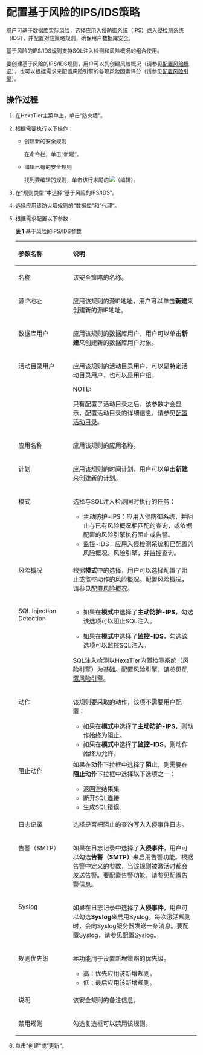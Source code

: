 # 配置基于风险的IPS/IDS策略<a name="ZH-CN_TOPIC_0111166557"></a>

用户可基于数据库实际风险，选择应用入侵防御系统（IPS）或入侵检测系统（IDS），并配置对应策略规则，确保用户数据库安全。

基于风险的IPS/IDS规则支持SQL注入检测和风险概况的组合使用。

要创建基于风险的IPS/IDS规则，用户可以先创建风险概况（请参见[配置风险概况](配置风险概况.md#ZH-CN_TOPIC_0111166352)），也可以根据需求来配置风险引擎的各项风险因素评分（请参见[配置风险引擎](配置风险引擎.md#ZH-CN_TOPIC_0111166556)）。

## 操作过程<a name="zh-cn_topic_0110574903_section14742160497"></a>

1.  在HexaTier主菜单上，单击“防火墙“。
2.  根据需要执行以下操作：
    -   创建新的安全规则

        在命令栏，单击“新建“。

    -   编辑已有的安全规则

        找到要编辑的规则，单击该行末尾的![](figures/zh-cn_image_0110574919.png)（编辑）。


3.  在“规则类型“中选择“基于风险的IPS/IDS“。
4.  选择应用该防火墙规则的“数据库“和“代理“。
5.  根据需求配置以下参数：

    **表 1**  基于风险的IPS/IDS参数

    <a name="zh-cn_topic_0110574903_tfe5989f468da4275a46ce61cdf97d4a3"></a>
    <table><thead align="left"><tr id="zh-cn_topic_0110574903_rd22ba3e866cb48548a3254e83eee3a74"><th class="cellrowborder" valign="top" width="30.080000000000002%" id="mcps1.2.3.1.1"><p id="zh-cn_topic_0110574903_ae250c113a1f649dbb8083fcee454cd37"><a name="zh-cn_topic_0110574903_ae250c113a1f649dbb8083fcee454cd37"></a><a name="zh-cn_topic_0110574903_ae250c113a1f649dbb8083fcee454cd37"></a>参数名称</p>
    </th>
    <th class="cellrowborder" valign="top" width="69.92%" id="mcps1.2.3.1.2"><p id="zh-cn_topic_0110574903_a4afe2321366b4679bda7860631457c53"><a name="zh-cn_topic_0110574903_a4afe2321366b4679bda7860631457c53"></a><a name="zh-cn_topic_0110574903_a4afe2321366b4679bda7860631457c53"></a>说明</p>
    </th>
    </tr>
    </thead>
    <tbody><tr id="zh-cn_topic_0110574903_row4187242911"><td class="cellrowborder" valign="top" width="30.080000000000002%" headers="mcps1.2.3.1.1 "><p id="zh-cn_topic_0110574903_a344592f085414dcf82b4c5c2e61882be"><a name="zh-cn_topic_0110574903_a344592f085414dcf82b4c5c2e61882be"></a><a name="zh-cn_topic_0110574903_a344592f085414dcf82b4c5c2e61882be"></a>名称</p>
    </td>
    <td class="cellrowborder" valign="top" width="69.92%" headers="mcps1.2.3.1.2 "><p id="zh-cn_topic_0110574903_a4da8b42a1ff14e9bac1ef245ce705868"><a name="zh-cn_topic_0110574903_a4da8b42a1ff14e9bac1ef245ce705868"></a><a name="zh-cn_topic_0110574903_a4da8b42a1ff14e9bac1ef245ce705868"></a>该安全策略的名称。</p>
    </td>
    </tr>
    <tr id="zh-cn_topic_0110574903_r205a61f77169419ba97ead3660259fd9"><td class="cellrowborder" valign="top" width="30.080000000000002%" headers="mcps1.2.3.1.1 "><p id="zh-cn_topic_0110574903_zh-cn_topic_0076429812_p152471522503"><a name="zh-cn_topic_0110574903_zh-cn_topic_0076429812_p152471522503"></a><a name="zh-cn_topic_0110574903_zh-cn_topic_0076429812_p152471522503"></a>源IP地址</p>
    </td>
    <td class="cellrowborder" valign="top" width="69.92%" headers="mcps1.2.3.1.2 "><p id="zh-cn_topic_0110574903_ab34e3f03a66447138d85e3691e0d3c4c"><a name="zh-cn_topic_0110574903_ab34e3f03a66447138d85e3691e0d3c4c"></a><a name="zh-cn_topic_0110574903_ab34e3f03a66447138d85e3691e0d3c4c"></a>应用该规则的源IP地址，用户可以单击<span class="uicontrol" id="zh-cn_topic_0110574903_u078b79bb45ae4c6ba363f63e2a326fd4"><a name="zh-cn_topic_0110574903_u078b79bb45ae4c6ba363f63e2a326fd4"></a><a name="zh-cn_topic_0110574903_u078b79bb45ae4c6ba363f63e2a326fd4"></a><b>新建</b></span>来创建新的源IP地址。</p>
    </td>
    </tr>
    <tr id="zh-cn_topic_0110574903_r5dd575b6956644a0bf479d96380e6d6a"><td class="cellrowborder" valign="top" width="30.080000000000002%" headers="mcps1.2.3.1.1 "><p id="zh-cn_topic_0110574903_zh-cn_topic_0076429812_p425410529501"><a name="zh-cn_topic_0110574903_zh-cn_topic_0076429812_p425410529501"></a><a name="zh-cn_topic_0110574903_zh-cn_topic_0076429812_p425410529501"></a>数据库用户</p>
    </td>
    <td class="cellrowborder" valign="top" width="69.92%" headers="mcps1.2.3.1.2 "><p id="zh-cn_topic_0110574903_a76d693ec7bf84f4cbea72b9b0b41e36b"><a name="zh-cn_topic_0110574903_a76d693ec7bf84f4cbea72b9b0b41e36b"></a><a name="zh-cn_topic_0110574903_a76d693ec7bf84f4cbea72b9b0b41e36b"></a>应用该规则的数据库用户，用户可以单击<span class="uicontrol" id="zh-cn_topic_0110574903_u9b7785a2c1c446e7940f866f7fa59467"><a name="zh-cn_topic_0110574903_u9b7785a2c1c446e7940f866f7fa59467"></a><a name="zh-cn_topic_0110574903_u9b7785a2c1c446e7940f866f7fa59467"></a><b>新建</b></span>来创建新的数据库用户对象。</p>
    </td>
    </tr>
    <tr id="zh-cn_topic_0110574903_row121151710192017"><td class="cellrowborder" valign="top" width="30.080000000000002%" headers="mcps1.2.3.1.1 "><p id="zh-cn_topic_0110574903_ad703537439ff4dbaa56a9926371309ca"><a name="zh-cn_topic_0110574903_ad703537439ff4dbaa56a9926371309ca"></a><a name="zh-cn_topic_0110574903_ad703537439ff4dbaa56a9926371309ca"></a>活动目录用户</p>
    </td>
    <td class="cellrowborder" valign="top" width="69.92%" headers="mcps1.2.3.1.2 "><p id="zh-cn_topic_0110574903_a6ef8f02512034121ad1d77535b6afa0f"><a name="zh-cn_topic_0110574903_a6ef8f02512034121ad1d77535b6afa0f"></a><a name="zh-cn_topic_0110574903_a6ef8f02512034121ad1d77535b6afa0f"></a>应用该规则的活动目录用户，可以是特定活动目录用户，也可以是用户组。</p>
    <div class="note" id="zh-cn_topic_0110574903_n402f66f692024bc69a23f88de363dac1"><a name="zh-cn_topic_0110574903_n402f66f692024bc69a23f88de363dac1"></a><a name="zh-cn_topic_0110574903_n402f66f692024bc69a23f88de363dac1"></a><span class="notetitle"> NOTE: </span><div class="notebody"><p id="zh-cn_topic_0110574903_zh-cn_topic_0076429722_p5717533161"><a name="zh-cn_topic_0110574903_zh-cn_topic_0076429722_p5717533161"></a><a name="zh-cn_topic_0110574903_zh-cn_topic_0076429722_p5717533161"></a>只有配置了活动目录之后，该参数才会显示，配置活动目录的详细信息，请参见<a href="活动目录简介.md#ZH-CN_TOPIC_0111166491">配置活动目录</a>。</p>
    </div></div>
    </td>
    </tr>
    <tr id="zh-cn_topic_0110574903_r94e37828316a4ad9ad1a94160b9aa879"><td class="cellrowborder" valign="top" width="30.080000000000002%" headers="mcps1.2.3.1.1 "><p id="zh-cn_topic_0110574903_a3bda3fa419964c94a42fd619a98598fa"><a name="zh-cn_topic_0110574903_a3bda3fa419964c94a42fd619a98598fa"></a><a name="zh-cn_topic_0110574903_a3bda3fa419964c94a42fd619a98598fa"></a>应用名称</p>
    </td>
    <td class="cellrowborder" valign="top" width="69.92%" headers="mcps1.2.3.1.2 "><p id="zh-cn_topic_0110574903_a7de709b9c9754bbe9e728c4d928adeec"><a name="zh-cn_topic_0110574903_a7de709b9c9754bbe9e728c4d928adeec"></a><a name="zh-cn_topic_0110574903_a7de709b9c9754bbe9e728c4d928adeec"></a>应用该规则的应用名称。</p>
    </td>
    </tr>
    <tr id="zh-cn_topic_0110574903_re7815b0d48f44fbea9ee3db4ae959645"><td class="cellrowborder" valign="top" width="30.080000000000002%" headers="mcps1.2.3.1.1 "><p id="zh-cn_topic_0110574903_ac5b46c2aec7f48789c0de1822f7fdc6b"><a name="zh-cn_topic_0110574903_ac5b46c2aec7f48789c0de1822f7fdc6b"></a><a name="zh-cn_topic_0110574903_ac5b46c2aec7f48789c0de1822f7fdc6b"></a>计划</p>
    </td>
    <td class="cellrowborder" valign="top" width="69.92%" headers="mcps1.2.3.1.2 "><p id="zh-cn_topic_0110574903_a8cb574043393442c98150cb6a29715c7"><a name="zh-cn_topic_0110574903_a8cb574043393442c98150cb6a29715c7"></a><a name="zh-cn_topic_0110574903_a8cb574043393442c98150cb6a29715c7"></a>应用该规则的时间计划，用户可以单击<span class="uicontrol" id="zh-cn_topic_0110574903_uede25dff3c854dc7be8bd4452018e941"><a name="zh-cn_topic_0110574903_uede25dff3c854dc7be8bd4452018e941"></a><a name="zh-cn_topic_0110574903_uede25dff3c854dc7be8bd4452018e941"></a><b>新建</b></span>来创建新的计划。</p>
    </td>
    </tr>
    <tr id="zh-cn_topic_0110574903_r3b80820f3ec14a1ba51a3ab4a37908d9"><td class="cellrowborder" valign="top" width="30.080000000000002%" headers="mcps1.2.3.1.1 "><p id="zh-cn_topic_0110574903_a8c58a1dc4b474321b262c8a64cca65f6"><a name="zh-cn_topic_0110574903_a8c58a1dc4b474321b262c8a64cca65f6"></a><a name="zh-cn_topic_0110574903_a8c58a1dc4b474321b262c8a64cca65f6"></a>模式</p>
    </td>
    <td class="cellrowborder" valign="top" width="69.92%" headers="mcps1.2.3.1.2 "><p id="zh-cn_topic_0110574903_af8f6717355484d4aaa779df103ba7906"><a name="zh-cn_topic_0110574903_af8f6717355484d4aaa779df103ba7906"></a><a name="zh-cn_topic_0110574903_af8f6717355484d4aaa779df103ba7906"></a>选择与SQL注入检测同时执行的任务：</p>
    <a name="zh-cn_topic_0110574903_ua0d3ad0971d840e2ae08bc302555102d"></a><a name="zh-cn_topic_0110574903_ua0d3ad0971d840e2ae08bc302555102d"></a><ul id="zh-cn_topic_0110574903_ua0d3ad0971d840e2ae08bc302555102d"><li>主动防护-IPS：应用入侵防御系统，并阻止与已有风险概况相匹配的查询，或依据配置的风险引擎执行阻止或告警。</li><li>监控-IDS：应用入侵检测系统和已配置的风险概况、风险引擎，并监控查询。</li></ul>
    </td>
    </tr>
    <tr id="zh-cn_topic_0110574903_r551d606715a64625af171cf25a702f4c"><td class="cellrowborder" valign="top" width="30.080000000000002%" headers="mcps1.2.3.1.1 "><p id="zh-cn_topic_0110574903_add61289591b1405ab4e41d67939aa06c"><a name="zh-cn_topic_0110574903_add61289591b1405ab4e41d67939aa06c"></a><a name="zh-cn_topic_0110574903_add61289591b1405ab4e41d67939aa06c"></a>风险概况</p>
    </td>
    <td class="cellrowborder" valign="top" width="69.92%" headers="mcps1.2.3.1.2 "><p id="zh-cn_topic_0110574903_zh-cn_topic_0076429812_p26283323209"><a name="zh-cn_topic_0110574903_zh-cn_topic_0076429812_p26283323209"></a><a name="zh-cn_topic_0110574903_zh-cn_topic_0076429812_p26283323209"></a>根据<span class="parmname" id="zh-cn_topic_0110574903_p6e619d1ed40c44269b06016bcd0be55c"><a name="zh-cn_topic_0110574903_p6e619d1ed40c44269b06016bcd0be55c"></a><a name="zh-cn_topic_0110574903_p6e619d1ed40c44269b06016bcd0be55c"></a><b>模式</b></span>中的选择，用户可以选择配置了阻止或监控动作的风险概况。配置风险概况，请参见<a href="配置风险概况.md#ZH-CN_TOPIC_0111166352">配置风险概况</a>。</p>
    </td>
    </tr>
    <tr id="zh-cn_topic_0110574903_r0239634953c44bf888b7b4e3ff563c7f"><td class="cellrowborder" valign="top" width="30.080000000000002%" headers="mcps1.2.3.1.1 "><p id="zh-cn_topic_0110574903_acee03fb06df5477f85697ebfe90286f1"><a name="zh-cn_topic_0110574903_acee03fb06df5477f85697ebfe90286f1"></a><a name="zh-cn_topic_0110574903_acee03fb06df5477f85697ebfe90286f1"></a>SQL Injection Detection</p>
    </td>
    <td class="cellrowborder" valign="top" width="69.92%" headers="mcps1.2.3.1.2 "><a name="zh-cn_topic_0110574903_u51416496b5b74614bad33edafd8afbe3"></a><a name="zh-cn_topic_0110574903_u51416496b5b74614bad33edafd8afbe3"></a><ul id="zh-cn_topic_0110574903_u51416496b5b74614bad33edafd8afbe3"><li>如果在<span class="parmname" id="zh-cn_topic_0110574903_pa8f6b9480f534b0680254d08b3c095d3"><a name="zh-cn_topic_0110574903_pa8f6b9480f534b0680254d08b3c095d3"></a><a name="zh-cn_topic_0110574903_pa8f6b9480f534b0680254d08b3c095d3"></a><b>模式</b></span>中选择了<span class="parmvalue" id="zh-cn_topic_0110574903_p518e53036d12435aa9581f08cde78ccd"><a name="zh-cn_topic_0110574903_p518e53036d12435aa9581f08cde78ccd"></a><a name="zh-cn_topic_0110574903_p518e53036d12435aa9581f08cde78ccd"></a><b>主动防护-IPS</b></span>，勾选该选项可以阻止SQL注入。</li></ul>
    <a name="zh-cn_topic_0110574903_u43a74faf9d834a6c9a5fe4604712544d"></a><a name="zh-cn_topic_0110574903_u43a74faf9d834a6c9a5fe4604712544d"></a><ul id="zh-cn_topic_0110574903_u43a74faf9d834a6c9a5fe4604712544d"><li>如果在<span class="parmname" id="zh-cn_topic_0110574903_pa72c6609bc0c4beb8d20eaa453947a44"><a name="zh-cn_topic_0110574903_pa72c6609bc0c4beb8d20eaa453947a44"></a><a name="zh-cn_topic_0110574903_pa72c6609bc0c4beb8d20eaa453947a44"></a><b>模式</b></span>中选择了<span class="parmvalue" id="zh-cn_topic_0110574903_pfabd2693f3cd442c8e933eff9d874656"><a name="zh-cn_topic_0110574903_pfabd2693f3cd442c8e933eff9d874656"></a><a name="zh-cn_topic_0110574903_pfabd2693f3cd442c8e933eff9d874656"></a><b>监控-IDS</b></span>，勾选该选项可以监控SQL注入。</li></ul>
    <p id="zh-cn_topic_0110574903_addd9e1aec6614e70a0ce8c74696bb4fb"><a name="zh-cn_topic_0110574903_addd9e1aec6614e70a0ce8c74696bb4fb"></a><a name="zh-cn_topic_0110574903_addd9e1aec6614e70a0ce8c74696bb4fb"></a>SQL注入检测以HexaTier内置检测系统（风险引擎）为基础。配置风险引擎，请参见<a href="配置风险引擎.md#ZH-CN_TOPIC_0111166556">配置风险引擎</a>。</p>
    </td>
    </tr>
    <tr id="zh-cn_topic_0110574903_rf2cdf3561bb64592a644423310c58287"><td class="cellrowborder" valign="top" width="30.080000000000002%" headers="mcps1.2.3.1.1 "><p id="zh-cn_topic_0110574903_a0a9c0fad54274fe59ca775da39fc85e0"><a name="zh-cn_topic_0110574903_a0a9c0fad54274fe59ca775da39fc85e0"></a><a name="zh-cn_topic_0110574903_a0a9c0fad54274fe59ca775da39fc85e0"></a>动作</p>
    </td>
    <td class="cellrowborder" valign="top" width="69.92%" headers="mcps1.2.3.1.2 "><p id="zh-cn_topic_0110574903_ae1d396a625b849f8b44b23c2adee2d00"><a name="zh-cn_topic_0110574903_ae1d396a625b849f8b44b23c2adee2d00"></a><a name="zh-cn_topic_0110574903_ae1d396a625b849f8b44b23c2adee2d00"></a>该规则要采取的动作，该项不需要用户配置：</p>
    <a name="zh-cn_topic_0110574903_u06ee817fd32c44c1a0a6d639351a78dd"></a><a name="zh-cn_topic_0110574903_u06ee817fd32c44c1a0a6d639351a78dd"></a><ul id="zh-cn_topic_0110574903_u06ee817fd32c44c1a0a6d639351a78dd"><li>如果在<span class="parmname" id="zh-cn_topic_0110574903_p5e3aeb7ad92342609a6efd18cae7d39c"><a name="zh-cn_topic_0110574903_p5e3aeb7ad92342609a6efd18cae7d39c"></a><a name="zh-cn_topic_0110574903_p5e3aeb7ad92342609a6efd18cae7d39c"></a><b>模式</b></span>中选择了<span class="parmvalue" id="zh-cn_topic_0110574903_p18370c540ba54e66b91548d1e00dfe70"><a name="zh-cn_topic_0110574903_p18370c540ba54e66b91548d1e00dfe70"></a><a name="zh-cn_topic_0110574903_p18370c540ba54e66b91548d1e00dfe70"></a><b>主动防护-IPS</b></span>，则动作始终为阻止。</li><li>如果在<span class="parmname" id="zh-cn_topic_0110574903_p87c6897037834819b12eeb9366fe5271"><a name="zh-cn_topic_0110574903_p87c6897037834819b12eeb9366fe5271"></a><a name="zh-cn_topic_0110574903_p87c6897037834819b12eeb9366fe5271"></a><b>模式</b></span>中选择了<span class="parmvalue" id="zh-cn_topic_0110574903_pee1382e66a7e4911962039ddd5bfb970"><a name="zh-cn_topic_0110574903_pee1382e66a7e4911962039ddd5bfb970"></a><a name="zh-cn_topic_0110574903_pee1382e66a7e4911962039ddd5bfb970"></a><b>监控-IDS</b></span>，则动作始终为允许。</li></ul>
    </td>
    </tr>
    <tr id="zh-cn_topic_0110574903_r7a4b64b7ff974a4d899179eee9c4e6b2"><td class="cellrowborder" valign="top" width="30.080000000000002%" headers="mcps1.2.3.1.1 "><p id="zh-cn_topic_0110574903_a77b929920e32431d854e299ea3d2ea9a"><a name="zh-cn_topic_0110574903_a77b929920e32431d854e299ea3d2ea9a"></a><a name="zh-cn_topic_0110574903_a77b929920e32431d854e299ea3d2ea9a"></a>阻止动作</p>
    </td>
    <td class="cellrowborder" valign="top" width="69.92%" headers="mcps1.2.3.1.2 "><div class="p" id="zh-cn_topic_0110574903_p19486721512"><a name="zh-cn_topic_0110574903_p19486721512"></a><a name="zh-cn_topic_0110574903_p19486721512"></a>如果在<span class="parmname" id="zh-cn_topic_0110574903_p09ee47e9dd274574ba451769a7adc8e9"><a name="zh-cn_topic_0110574903_p09ee47e9dd274574ba451769a7adc8e9"></a><a name="zh-cn_topic_0110574903_p09ee47e9dd274574ba451769a7adc8e9"></a><b>动作</b></span>下拉框中选择了<span class="parmvalue" id="zh-cn_topic_0110574903_pe9bde0d00e474308920bb65e84dcd6c6"><a name="zh-cn_topic_0110574903_pe9bde0d00e474308920bb65e84dcd6c6"></a><a name="zh-cn_topic_0110574903_pe9bde0d00e474308920bb65e84dcd6c6"></a><b>阻止</b></span>，则需要在<span class="parmname" id="zh-cn_topic_0110574903_pee1fd253bd644a728cf65599234d470b"><a name="zh-cn_topic_0110574903_pee1fd253bd644a728cf65599234d470b"></a><a name="zh-cn_topic_0110574903_pee1fd253bd644a728cf65599234d470b"></a><b>阻止动作</b></span>下拉框中选择以下选项之一：<a name="zh-cn_topic_0110574903_ua758597668a34b8c82a07ea035839099"></a><a name="zh-cn_topic_0110574903_ua758597668a34b8c82a07ea035839099"></a><ul id="zh-cn_topic_0110574903_ua758597668a34b8c82a07ea035839099"><li>返回空结果集</li><li>断开SQL连接</li><li>生成SQL错误</li></ul>
    </div>
    </td>
    </tr>
    <tr id="zh-cn_topic_0110574903_rbf6d819f05034744bcf95b18c7a35177"><td class="cellrowborder" valign="top" width="30.080000000000002%" headers="mcps1.2.3.1.1 "><p id="zh-cn_topic_0110574903_acbbe61c42b434fcb974ed974f19ecc1e"><a name="zh-cn_topic_0110574903_acbbe61c42b434fcb974ed974f19ecc1e"></a><a name="zh-cn_topic_0110574903_acbbe61c42b434fcb974ed974f19ecc1e"></a>日志记录</p>
    </td>
    <td class="cellrowborder" valign="top" width="69.92%" headers="mcps1.2.3.1.2 "><p id="zh-cn_topic_0110574903_abe92a89344c44400b7029ce68cce23b4"><a name="zh-cn_topic_0110574903_abe92a89344c44400b7029ce68cce23b4"></a><a name="zh-cn_topic_0110574903_abe92a89344c44400b7029ce68cce23b4"></a>选择是否把阻止的查询写入入侵事件日志。</p>
    </td>
    </tr>
    <tr id="zh-cn_topic_0110574903_reb8047df351a4f54ac65cf739438d489"><td class="cellrowborder" valign="top" width="30.080000000000002%" headers="mcps1.2.3.1.1 "><p id="zh-cn_topic_0110574903_a10b549ec50be488a90ffd3097a58b97a"><a name="zh-cn_topic_0110574903_a10b549ec50be488a90ffd3097a58b97a"></a><a name="zh-cn_topic_0110574903_a10b549ec50be488a90ffd3097a58b97a"></a>告警（SMTP）</p>
    </td>
    <td class="cellrowborder" valign="top" width="69.92%" headers="mcps1.2.3.1.2 "><p id="zh-cn_topic_0110574903_abe020ec20ac04edaa984a7ee5f4f1341"><a name="zh-cn_topic_0110574903_abe020ec20ac04edaa984a7ee5f4f1341"></a><a name="zh-cn_topic_0110574903_abe020ec20ac04edaa984a7ee5f4f1341"></a>如果在日志记录中选择了<span class="parmvalue" id="zh-cn_topic_0110574903_p4719b2b966b74bc09aca8b689b52c242"><a name="zh-cn_topic_0110574903_p4719b2b966b74bc09aca8b689b52c242"></a><a name="zh-cn_topic_0110574903_p4719b2b966b74bc09aca8b689b52c242"></a><b>入侵事件</b></span>，用户可以勾选<span class="parmvalue" id="zh-cn_topic_0110574903_ped405ff3b3684dde845dd794d054b61b"><a name="zh-cn_topic_0110574903_ped405ff3b3684dde845dd794d054b61b"></a><a name="zh-cn_topic_0110574903_ped405ff3b3684dde845dd794d054b61b"></a><b><span id="zh-cn_topic_0110574903_text18206125013232"><a name="zh-cn_topic_0110574903_text18206125013232"></a><a name="zh-cn_topic_0110574903_text18206125013232"></a>告警（SMTP）</span></b></span>来启用告警功能。根据告警中定义的参数，当该规则被激活时都会发送告警。要配置告警功能，请参见<a href="告警信息简介.md#ZH-CN_TOPIC_0111166388">配置告警信息</a>。</p>
    </td>
    </tr>
    <tr id="zh-cn_topic_0110574903_rd5fa267115f248078f6c21bba44a66ce"><td class="cellrowborder" valign="top" width="30.080000000000002%" headers="mcps1.2.3.1.1 "><p id="zh-cn_topic_0110574903_a1bff20dd060e46d4ad73ed553dde2604"><a name="zh-cn_topic_0110574903_a1bff20dd060e46d4ad73ed553dde2604"></a><a name="zh-cn_topic_0110574903_a1bff20dd060e46d4ad73ed553dde2604"></a>Syslog</p>
    </td>
    <td class="cellrowborder" valign="top" width="69.92%" headers="mcps1.2.3.1.2 "><p id="zh-cn_topic_0110574903_ab57a43cb9b084a4daafc50155cfd05eb"><a name="zh-cn_topic_0110574903_ab57a43cb9b084a4daafc50155cfd05eb"></a><a name="zh-cn_topic_0110574903_ab57a43cb9b084a4daafc50155cfd05eb"></a>如果在日志记录中选择了<span class="parmvalue" id="zh-cn_topic_0110574903_pa370197a1cd54cfc8995af44e0be5b03"><a name="zh-cn_topic_0110574903_pa370197a1cd54cfc8995af44e0be5b03"></a><a name="zh-cn_topic_0110574903_pa370197a1cd54cfc8995af44e0be5b03"></a><b>入侵事件</b></span>，用户可以勾选<span class="parmvalue" id="zh-cn_topic_0110574903_pdcf2993d338e4fa2a0a6c75120c388df"><a name="zh-cn_topic_0110574903_pdcf2993d338e4fa2a0a6c75120c388df"></a><a name="zh-cn_topic_0110574903_pdcf2993d338e4fa2a0a6c75120c388df"></a><b>Syslog</b></span>来启用Syslog。每次激活规则时，会向Syslog服务器发送一条消息。要配置Syslog，请参见<a href="配置Syslog.md#ZH-CN_TOPIC_0111166474">配置Syslog</a>。</p>
    </td>
    </tr>
    <tr id="zh-cn_topic_0110574903_r99d04af2b363425689aa653a652323a8"><td class="cellrowborder" valign="top" width="30.080000000000002%" headers="mcps1.2.3.1.1 "><p id="zh-cn_topic_0110574903_ae716838168b24e5c959a708bdc2d8986"><a name="zh-cn_topic_0110574903_ae716838168b24e5c959a708bdc2d8986"></a><a name="zh-cn_topic_0110574903_ae716838168b24e5c959a708bdc2d8986"></a>规则优先级</p>
    </td>
    <td class="cellrowborder" valign="top" width="69.92%" headers="mcps1.2.3.1.2 "><p id="zh-cn_topic_0110574903_zh-cn_topic_0076429812_p459392214012"><a name="zh-cn_topic_0110574903_zh-cn_topic_0076429812_p459392214012"></a><a name="zh-cn_topic_0110574903_zh-cn_topic_0076429812_p459392214012"></a>本功能用于设置新增策略的优先级。</p>
    <a name="zh-cn_topic_0110574903_ul18427224713"></a><a name="zh-cn_topic_0110574903_ul18427224713"></a><ul id="zh-cn_topic_0110574903_ul18427224713"><li>高：优先应用该新增规则。</li><li>低：最后应用该新增规则。</li></ul>
    </td>
    </tr>
    <tr id="zh-cn_topic_0110574903_row15753128122411"><td class="cellrowborder" valign="top" width="30.080000000000002%" headers="mcps1.2.3.1.1 "><p id="zh-cn_topic_0110574903_p1678591016243"><a name="zh-cn_topic_0110574903_p1678591016243"></a><a name="zh-cn_topic_0110574903_p1678591016243"></a>说明</p>
    </td>
    <td class="cellrowborder" valign="top" width="69.92%" headers="mcps1.2.3.1.2 "><p id="zh-cn_topic_0110574903_p4785181010244"><a name="zh-cn_topic_0110574903_p4785181010244"></a><a name="zh-cn_topic_0110574903_p4785181010244"></a>该安全规则的备注信息。</p>
    </td>
    </tr>
    <tr id="zh-cn_topic_0110574903_r162729c1fc2e4ed9adca532d57aa04bb"><td class="cellrowborder" valign="top" width="30.080000000000002%" headers="mcps1.2.3.1.1 "><p id="zh-cn_topic_0110574903_a56e20803419243379e5bacb01711c821"><a name="zh-cn_topic_0110574903_a56e20803419243379e5bacb01711c821"></a><a name="zh-cn_topic_0110574903_a56e20803419243379e5bacb01711c821"></a>禁用规则</p>
    </td>
    <td class="cellrowborder" valign="top" width="69.92%" headers="mcps1.2.3.1.2 "><p id="zh-cn_topic_0110574903_a056ab46b51c548f289cd796d45dfee47"><a name="zh-cn_topic_0110574903_a056ab46b51c548f289cd796d45dfee47"></a><a name="zh-cn_topic_0110574903_a056ab46b51c548f289cd796d45dfee47"></a>勾选复选框可以禁用该规则。</p>
    </td>
    </tr>
    </tbody>
    </table>

6.  单击“创建“或“更新“。


